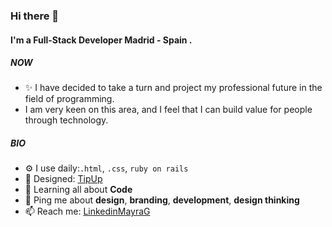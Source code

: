 ### Hi there 👋

#### I'm a Full-Stack Developer Madrid - Spain .

##### NOW

- ✨  I have decided to take a turn and project my professional future in the field of programming. 
- I am very keen on this area, and I feel that I can build value for people through technology.

##### BIO

- ⚙️ I use daily:`.html`, `.css`, `ruby on rails`
- 💅 Designed: [TipUp](https://tipup.es/)
- 🌱 Learning all about **Code**
- 💬 Ping me about **design**, **branding**, **development**, **design thinking**
- 📫 Reach me: [LinkedinMayraG](https://www.linkedin.com/in/mayra-gutierrez-lopez/)
